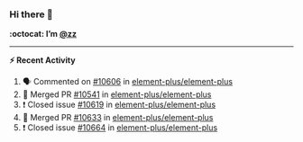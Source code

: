 ### Hi there 👋

**:octocat: I’m [@zz](https://github.com/holazz)**

---

**:zap: Recent Activity**

<!--START_SECTION:activity-->
1. 🗣 Commented on [#10606](https://github.com/element-plus/element-plus/issues/10606) in [element-plus/element-plus](https://github.com/element-plus/element-plus)
2. 🎉 Merged PR [#10541](https://github.com/element-plus/element-plus/pull/10541) in [element-plus/element-plus](https://github.com/element-plus/element-plus)
3. ❗️ Closed issue [#10619](https://github.com/element-plus/element-plus/issues/10619) in [element-plus/element-plus](https://github.com/element-plus/element-plus)
4. 🎉 Merged PR [#10633](https://github.com/element-plus/element-plus/pull/10633) in [element-plus/element-plus](https://github.com/element-plus/element-plus)
5. ❗️ Closed issue [#10664](https://github.com/element-plus/element-plus/issues/10664) in [element-plus/element-plus](https://github.com/element-plus/element-plus)
<!--END_SECTION:activity-->
